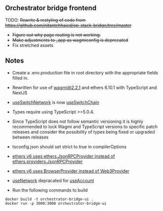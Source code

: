 ## Orchestrator bridge frontend

TODO: ~~Rewrite & restyling of code from 
https://github.com/nitantchhajed/op-stack-bridge/tree/master~~
- ~~Figure out why page routing is not working.~~
- ~~Make adjustments to _app as wagmiconfig is deprecated~~
- Fix stretched assets


## Notes

- Create a .env.production file in root directory with the appropriate fields filled in.

- Rewritten for use of wagmi@2.2.1 and ethers 6.10.1 with TypeScript and NextJS
 - [useSwitchNetwork](0.5.x.wagmi.sh/react/hooks/useSwitchNetwork) is now [useSwitchChain](wagmi.sh/react/api/hooks/useSwitchChain)
 - Types require using TypeScript >=5.0.4.
 - Since TypeScript does not follow semantic versioning it is highly recommended to lock Wagmi and TypeScript versions to specific patch releases and consider the possibility of types being fixed or upgraded between releases
 - tsconfig.json should set strict to true in compilerOptions
 - [ethers v6 uses ethers.JsonRPCProvider instead of ethers.providers.JsonRPCProvider](docs.ethers.org/v6/migrating/)
 - [ethers v6 uses BrowserProvider instead of Web3Provider](docs.ethers.org/migrating/#migrate-providers)
- [useNetwork](0.5.x.wagmi.sh/react/hooks/useNetwork) depracated for [useAccount](wagmi.sh/react/guides/migrate-from-v1-to-v2#removed-usenetwork-hook)
- Run the following commands to build
```
docker build -t orchestrator-bridge-ui .
docker run -p 3000:3000 orchestrator-bridge-ui

```